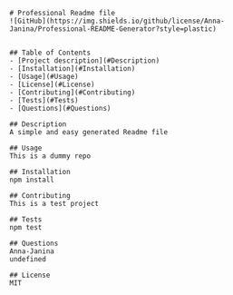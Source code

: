 
    # Professional Readme file
    ![GitHub](https://img.shields.io/github/license/Anna-Janina/Professional-README-Generator?style=plastic)


    ## Table of Contents
    - [Project description](#Description)
    - [Installation](#Installation)
    - [Usage](#Usage)
    - [License](#License)
    - [Contributing](#Contributing)
    - [Tests](#Tests)
    - [Questions](#Questions)

    ## Description
    A simple and easy generated Readme file

    ## Usage
    This is a dummy repo

    ## Installation
    npm install

    ## Contributing
    This is a test project

    ## Tests
    npm test

    ## Questions
    Anna-Janina
    undefined

    ## License
    MIT

    